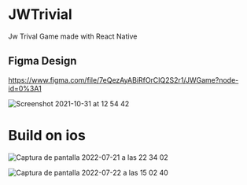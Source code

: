 # JWTrivial

Jw Trival Game made with React Native

## Figma Design

https://www.figma.com/file/7eQezAyABiRfOrCIQ2S2r1/JWGame?node-id=0%3A1

![Screenshot 2021-10-31 at 12 54 42](https://user-images.githubusercontent.com/66746179/139581827-3cdad3f1-6d81-497d-ad7f-a0b30f99acff.png)

# Build on ios

![Captura de pantalla 2022-07-21 a las 22 34 02](https://user-images.githubusercontent.com/66746179/180383778-cbed9dae-8e0e-4b24-80fa-37e467abf3d4.png)

![Captura de pantalla 2022-07-22 a las 15 02 40](https://user-images.githubusercontent.com/66746179/180445260-ae8dfd7c-ab9f-4e87-b553-30fb096525c9.png)


